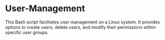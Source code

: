 # User-Management
This Bash script facilitates user management on a Linux system. It provides options to create users, delete users, and modify their permissions within specific user groups.
